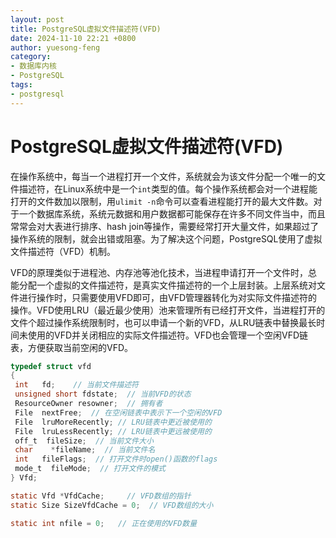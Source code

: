 ```yaml
---
layout: post
title: PostgreSQL虚拟文件描述符(VFD)
date: 2024-11-10 22:21 +0800
author: yuesong-feng
category:
- 数据库内核
- PostgreSQL
tags:
- postgresql
---
```

# PostgreSQL虚拟文件描述符(VFD)

在操作系统中，每当一个进程打开一个文件，系统就会为该文件分配一个唯一的文件描述符，在Linux系统中是一个`int`类型的值。每个操作系统都会对一个进程能打开的文件数加以限制，用`ulimit -n`命令可以查看进程能打开的最大文件数。对于一个数据库系统，系统元数据和用户数据都可能保存在许多不同文件当中，而且常常会对大表进行排序、hash join等操作，需要经常打开大量文件，如果超过了操作系统的限制，就会出错或阻塞。为了解决这个问题，PostgreSQL使用了虚拟文件描述符（VFD）机制。

VFD的原理类似于进程池、内存池等池化技术，当进程申请打开一个文件时，总能分配一个虚拟的文件描述符，是真实文件描述符的一个上层封装。上层系统对文件进行操作时，只需要使用VFD即可，由VFD管理器转化为对实际文件描述符的操作。VFD使用LRU（最近最少使用）池来管理所有已经打开文件，当进程打开的文件个超过操作系统限制时，也可以申请一个新的VFD，从LRU链表中替换最长时间未使用的VFD并关闭相应的实际文件描述符。VFD也会管理一个空闲VFD链表，方便获取当前空闲的VFD。

```c
typedef struct vfd
{
 int   fd;    // 当前文件描述符
 unsigned short fdstate;  // 当前VFD的状态
 ResourceOwner resowner;  // 拥有者
 File  nextFree;  // 在空闲链表中表示下一个空闲的VFD
 File  lruMoreRecently; // LRU链表中更近被使用的
 File  lruLessRecently; // LRU链表中更远被使用的
 off_t  fileSize;  // 当前文件大小
 char    *fileName;  // 当前文件名
 int   fileFlags;  // 打开文件时open()函数的flags
 mode_t  fileMode;  // 打开文件的模式
} Vfd;

static Vfd *VfdCache;     // VFD数组的指针
static Size SizeVfdCache = 0;  // VFD数组的大小

static int nfile = 0;   // 正在使用的VFD数量
```
